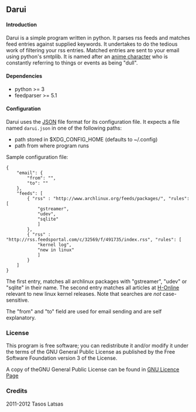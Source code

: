 Darui
-----

#### Introduction

Darui is a simple program written in python. It parses rss feeds and matches
feed entries against supplied keywords. It undertakes to do the tedious work
of filtering your rss entries. Matched entries are sent to your email using
python's smtplib.
It is named after an [anime character](http://naruto.wikia.com/wiki/Darui) who
is constantly referring to things or events as being "dull".

#### Dependencies

* python >= 3
* feedparser >= 5.1

#### Configuration

Darui uses the [JSON](http://json.org/example.html) file format for its configuration
file. It expects a file named `darui.json` in one of the following paths:

* path stored in $XDG_CONFIG_HOME (defaults to ~/.config)
* path from where program runs

Sample configuration file:
```
{
    "email": {
        "from": "",
        "to": ""
    },
    "feeds": [
        { "rss" : "http://www.archlinux.org/feeds/packages/", "rules": [
            "gstreamer",
            "udev",
            "sqlite"
            ]
        },
        { "rss" : "http://rss.feedsportal.com/c/32569/f/491735/index.rss", "rules": [
            "kernel log",
            "new in linux"
            ]
        }
    ]
}

```
The first entry, matches all archlinux packages with "gstreamer", "udev" or "sqlite" in their name.
The second entry matches all articles at [H-Online](http://www.h-online.com/open/)
relevant to new linux kernel releases. Note that searches are *not* case-sensitive.

The "from" and "to" field are used for email sending and are self explanatory.

### License

This program is free software; you can redistribute it and/or modify it under the terms of
the GNU General Public License as published by the Free Software Foundation version 3 of the License.

A copy of theGNU General Public License can be found in [GNU Licence Page](http://www.gnu.org/licenses/gpl.html)

### Credits

2011-2012 Tasos Latsas
